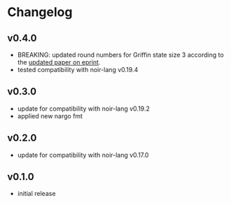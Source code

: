 # Changelog

## v0.4.0

- BREAKING: updated round numbers for Griffin state size 3 according to the [updated paper on eprint](https://eprint.iacr.org/archive/2022/403/20231201:095245).
- tested compatibility with noir-lang v0.19.4

## v0.3.0

- update for compatibility with noir-lang v0.19.2
- applied new nargo fmt

## v0.2.0

- update for compatibility with noir-lang v0.17.0

## v0.1.0

- initial release

